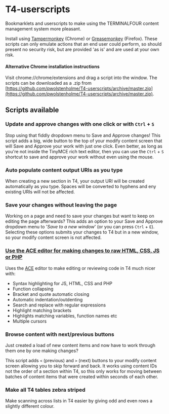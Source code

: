 T4-userscripts
===============

Bookmarklets and userscripts to make using the TERMINALFOUR content management system more pleasant.

Install using [Tampermonkey](https://chrome.google.com/webstore/detail/tampermonkey/dhdgffkkebhmkfjojejmpbldmpobfkfo?hl=en) (Chrome) or [Greasemonkey](https://addons.mozilla.org/en-US/firefox/addon/greasemonkey/) (Firefox). These scripts can only emulate actions that an end user could perform, so should present no security risk, but are provided 'as is' and are used at your own risk.

#### Alternative Chrome installation instructions

Visit chrome://chrome/extensions and drag a script into the window. The scripts can be downloaded as a .zip from [https://github.com/pwolstenholme/T4-userscripts/archive/master.zip](https://github.com/pwolstenholme/T4-userscripts/archive/master.zip).

Scripts available
-----------------


### Update and approve changes with one click or with `Ctrl` + `S`

Stop using that fiddly dropdown menu to Save and Approve changes! This script adds a big, wide button to the top of your modify content screen that will Save and Approve your work with just one click. Even better, as long as you're not inside the TinyMCE rich text editor, then you can use the `Ctrl` + `S` shortcut to save and approve your work without even using the mouse.

### Auto populate content output URIs as you type

When creating a new section in T4, your output URI will be created automatically as you type. Spaces will be converted to hyphens and eny existing URIs will not be affected.

### Save your changes without leaving the page

Working on a page and need to save your changes but want to keep on editing the page afterwards? This adds an option to your Save and Approve dropdown menu to '*Save to a new window*' (or you can press `Ctrl` + `E`). Selecting these options submits your changes to T4 but in a new window, so your modify content screen is not affected.

### [Use the ACE editor for making changes to raw HTML, CSS, JS or PHP](http://userscripts.org/scripts/show/416373)

Uses the [ACE](http://ace.c9.io) editor to make editing or reviewing code in T4 much nicer with:
* Syntax highlighting for JS, HTML, CSS and PHP
* Function collapsing
* Bracket and quote automatic closing
* Automatic indentation/outdenting
* Search and replace with regular expressions
* Highlight matching brackets
* Highlights matching variables, function names etc
* Multiple cursors

### Browse content with next/previous buttons

Just created a load of new content items and now have to work through them one by one making changes?

This script adds `<` (previous) and `>` (next) buttons to your modify content screen allowing you to skip forward and back. It works using content IDs not the order of a section within T4, so this only works for moving between batches of content items that were created within seconds of each other.


### Make all T4 tables zebra striped

Make scanning across lists in T4 easier by giving odd and even rows a slightly different colour.
